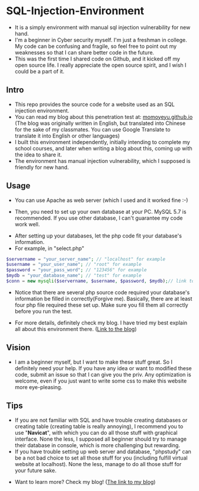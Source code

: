 # SQL-Injection-Environment
- It is a simply environment with manual sql injection vulnerability for new hand.
- I'm a beginner in Cyber security myself. I'm just a freshman in college. My code can be confusing and fragile, so feel free to point out my weaknesses so that I can share better code in the future.
- This was the first time I shared code on Github, and it kicked off my open source life. I really appreciate the open source spirit, and I wish I could be a part of it.

## Intro
- This repo provides the source code for a website used as an SQL injection environment.
- You can read my blog about this penetration test at: [momoyeyu.github.io](https://momoyeyu.github.io/2023/04/28/Cyber%20Security/sql%20injection/#%E4%BA%BA%E5%B7%A5%E6%B3%A8%E5%85%A5%E6%B5%8B%E8%AF%95) (The blog was originally written in English, but translated into Chinese for the sake of my classmates. You can use Google Translate to translate it into English or other languages)
- I built this environment independently, initially intending to complete my school courses, and later when writing a blog about this, coming up with the idea to share it.
- The environment has manual injection vulnerability, which I supposed is friendly for new hand. 

## Usage
- You can use Apache as web server (which I used and it worked fine :-)

+  Then, you need to set up your own database at your PC. MySQL 5.7 is recommended. If you use other database, I can't guarantee my code work well.

- After setting up your databases, let the php code fit your database's information.
- For example, in "select.php"
```php
$servername = "your_server_name"; // "localhost" for example
$username = "your_user_name"; // "root" for example
$password = "your_pass_word"; // "123456" for example
$mydb = "your_database_name"; // "test" for example
$conn = new mysqli($servername, $username, $password, $mydb);// link to the database
```
- Notice that there are several php source code required your database's information be filled in correctly(Forgive me). Basically, there are at least four php file required these set up. Make sure you fill them all correctly before you run the test.

+ For more details, definitely check my blog. I have tried my best explain all about this environment there. ([Link to the blog](https://momoyeyu.github.io/2023/04/28/Cyber%20Security/sql%20injection/#%E4%BA%BA%E5%B7%A5%E6%B3%A8%E5%85%A5%E6%B5%8B%E8%AF%95))

## Vision
- I am a beginner myself, but I want to make these stuff great. So I definitely need your help. If you have any idea or want to modified these code, submit an issue so that I can give you the priv. Any optimization is welcome, even if you just want to write some css to make this website more eye-pleasing.

## Tips
- If you are not familiar with SQL and have trouble creating databases or creating table (creating table is really annoying), I recommend you to use "**Navicat**", with which you can do all those stuff with graphical interface. None the less, I supposed all beginner should try to manage their database in console, which is more challenging but rewarding.
- If you have trouble setting up web server and database, "phpstudy" can be a not bad choice to set all those stuff for you (including fulfill virtual website at localhost). None the less, manage to do all those stuff for your future sake.

+ Want to learn more? Check my blog! ([The link to my blog](momoyeyu.github.io))
